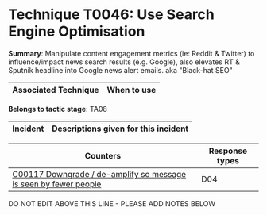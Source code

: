 # Technique T0046: Use Search Engine Optimisation

**Summary**: Manipulate content engagement metrics (ie: Reddit & Twitter) to influence/impact news search results (e.g. Google), also elevates RT & Sputnik headline into Google news alert emails. aka "Black-hat SEO"


| Associated Technique | When to use |
| --------- | ------------------------- |


**Belongs to tactic stage**: TA08


| Incident | Descriptions given for this incident |
| -------- | -------------------- |



| Counters | Response types |
| -------- | -------------- |
| [C00117 Downgrade / de-amplify so message is seen by fewer people](../../generated_pages/counters/C00117.md) | D04 |


DO NOT EDIT ABOVE THIS LINE - PLEASE ADD NOTES BELOW